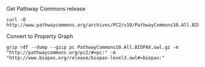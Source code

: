 

Get Pathway Commons release
```
curl -O http://www.pathwaycommons.org/archives/PC2/v10/PathwayCommons10.All.BIOPAX.owl.gz
```

Convert to Property Graph
```
grip rdf --dump --gzip pc PathwayCommons10.All.BIOPAX.owl.gz -m "http://pathwaycommons.org/pc2/#=pc:" -m "http://www.biopax.org/release/biopax-level3.owl#=biopax:"
```
